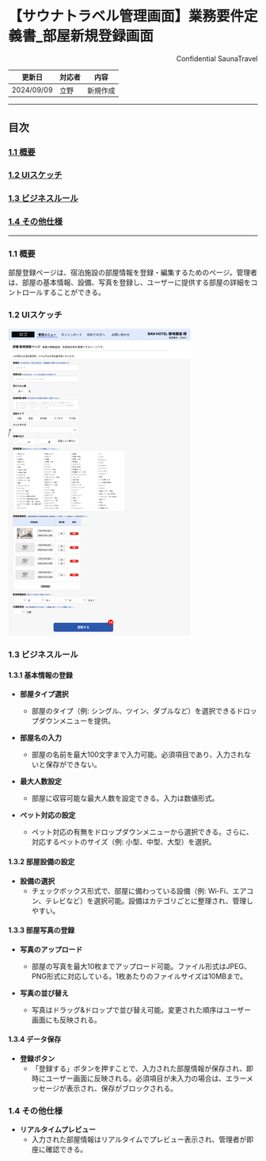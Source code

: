 # 【サウナトラベル管理画面】業務要件定義書_部屋新規登録画面

<div style="text-align: right;">
Confidential SaunaTravel
</div>

|更新日|対応者|内容|
|-|-|-|
| 2024/09/09 | 立野 | 新規作成 |

***

## 目次
### [1.1 概要](#anchor1)
### [1.2 UIスケッチ](#anchor2)
### [1.3 ビジネスルール](#anchor3)
### [1.4 その他仕様](#anchor4)

***

<a id="anchor1"></a>

### 1.1 概要
部屋登録ページは、宿泊施設の部屋情報を登録・編集するためのページ。管理者は、部屋の基本情報、設備、写真を登録し、ユーザーに提供する部屋の詳細をコントロールすることができる。

<a id="anchor2"></a>

### 1.2 UIスケッチ
![部屋登録ページ](image\33_部屋新規登録画面.png)

<a id="anchor3"></a>

### 1.3 ビジネスルール

#### 1.3.1 基本情報の登録
- **部屋タイプ選択**
  - 部屋のタイプ（例: シングル、ツイン、ダブルなど）を選択できるドロップダウンメニューを提供。
  
- **部屋名の入力**
  - 部屋の名前を最大100文字まで入力可能。必須項目であり、入力されないと保存ができない。

- **最大人数設定**
  - 部屋に収容可能な最大人数を設定できる。入力は数値形式。

- **ペット対応の設定**
  - ペット対応の有無をドロップダウンメニューから選択できる。さらに、対応するペットのサイズ（例: 小型、中型、大型）を選択。

#### 1.3.2 部屋設備の設定
- **設備の選択**
  - チェックボックス形式で、部屋に備わっている設備（例: Wi-Fi、エアコン、テレビなど）を選択可能。設備はカテゴリごとに整理され、管理しやすい。

#### 1.3.3 部屋写真の登録
- **写真のアップロード**
  - 部屋の写真を最大10枚までアップロード可能。ファイル形式はJPEG、PNG形式に対応している。1枚あたりのファイルサイズは10MBまで。

- **写真の並び替え**
  - 写真はドラッグ&ドロップで並び替え可能。変更された順序はユーザー画面にも反映される。

#### 1.3.4 データ保存
- **登録ボタン**
  - 「登録する」ボタンを押すことで、入力された部屋情報が保存され、即時にユーザー画面に反映される。必須項目が未入力の場合は、エラーメッセージが表示され、保存がブロックされる。

<a id="anchor4"></a>

### 1.4 その他仕様
- **リアルタイムプレビュー**
  - 入力された部屋情報はリアルタイムでプレビュー表示され、管理者が即座に確認できる。

